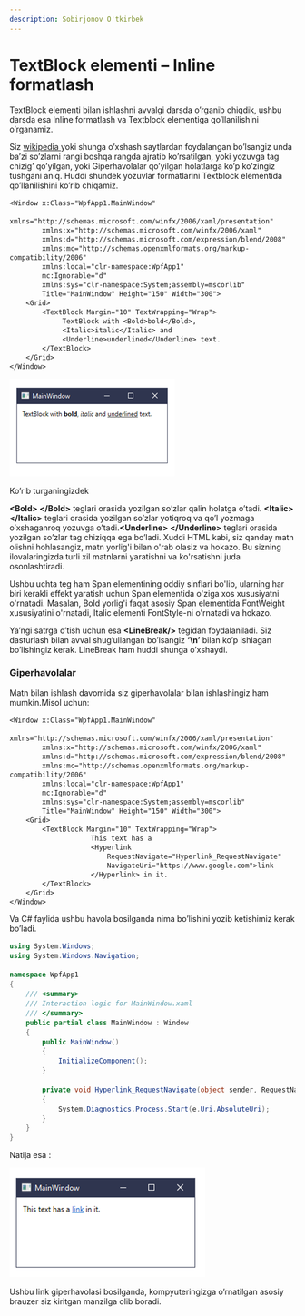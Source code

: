 ```yaml
---
description: Sobirjonov O'tkirbek
---
```


# TextBlock elementi – Inline formatlash

TextBlock elementi bilan ishlashni avvalgi darsda o’rganib chiqdik, ushbu darsda esa Inline formatlash va Textblock elementiga qo’llanilishini o’rganamiz.

Siz [wikipedia ](https://www.wikipedia.org/)yoki shunga o’xshash saytlardan foydalangan bo’lsangiz unda ba’zi so’zlarni rangi boshqa rangda ajratib ko’rsatilgan, yoki yozuvga tag chizig’ qo’yilgan, yoki Giperhavolalar qo’yilgan holatlarga ko’p ko’zingiz tushgani aniq. Huddi shundek yozuvlar formatlarini Textblock elementida qo’llanilishini ko’rib chiqamiz.

```aspnet
<Window x:Class="WpfApp1.MainWindow"
        xmlns="http://schemas.microsoft.com/winfx/2006/xaml/presentation"
        xmlns:x="http://schemas.microsoft.com/winfx/2006/xaml"
        xmlns:d="http://schemas.microsoft.com/expression/blend/2008"
        xmlns:mc="http://schemas.openxmlformats.org/markup-compatibility/2006"
        xmlns:local="clr-namespace:WpfApp1"
        mc:Ignorable="d"
        xmlns:sys="clr-namespace:System;assembly=mscorlib"
        Title="MainWindow" Height="150" Width="300">
    <Grid>
        <TextBlock Margin="10" TextWrapping="Wrap">
             TextBlock with <Bold>bold</Bold>, 
             <Italic>italic</Italic> and 
             <Underline>underlined</Underline> text.
        </TextBlock>
    </Grid>
</Window>

```

![](<../../../../.gitbook/assets/image (94).png>)

Ko’rib turganingizdek

**\<Bold> \</Bold>**  teglari orasida yozilgan so’zlar qalin holatga o’tadi.                                                                           **\<Italic> \</Italic>**  teglari orasida yozilgan so’zlar yotiqroq va qo’l yozmaga o’xshaganroq yozuvga  o’tadi.**\<Underline> \</Underline>**  teglari orasida yozilgan so’zlar tag chiziqqa ega bo’ladi. Xuddi HTML kabi, siz qanday matn olishni hohlasangiz, matn yorlig'i bilan o'rab olasiz va hokazo.  Bu sizning ilovalaringizda turli xil matnlarni yaratishni va ko'rsatishni juda osonlashtiradi.


Ushbu uchta teg ham Span elementining oddiy sinflari bo'lib, ularning har biri kerakli effekt yaratish uchun Span elementida o'ziga xos xususiyatni o'rnatadi. Masalan, Bold yorlig'i faqat asosiy Span elementida FontWeight xususiyatini o'rnatadi, Italic elementi FontStyle-ni o'rnatadi va hokazo.

Ya’ngi satrga o’tish uchun esa  **\<LineBreak/>**  tegidan foydalaniladi. Siz dasturlash bilan avval shug’ullangan bo’lsangiz **‘\n’** bilan ko’p ishlagan bo’lishingiz kerak. LineBreak ham huddi shunga o’xshaydi.

### Giperhavolalar

Matn bilan ishlash davomida siz giperhavolalar bilan ishlashingiz ham mumkin.Misol uchun:

```aspnet
<Window x:Class="WpfApp1.MainWindow"
        xmlns="http://schemas.microsoft.com/winfx/2006/xaml/presentation"
        xmlns:x="http://schemas.microsoft.com/winfx/2006/xaml"
        xmlns:d="http://schemas.microsoft.com/expression/blend/2008"
        xmlns:mc="http://schemas.openxmlformats.org/markup-compatibility/2006"
        xmlns:local="clr-namespace:WpfApp1"
        mc:Ignorable="d"
        xmlns:sys="clr-namespace:System;assembly=mscorlib"
        Title="MainWindow" Height="150" Width="300">
    <Grid>
        <TextBlock Margin="10" TextWrapping="Wrap">
			        This text has a 
			        <Hyperlink 
			            RequestNavigate="Hyperlink_RequestNavigate" 
			            NavigateUri="https://www.google.com">link
			        </Hyperlink> in it.
        </TextBlock>
    </Grid>
</Window>

```

Va C# faylida ushbu havola bosilganda nima bo’lishini yozib ketishimiz kerak bo’ladi.

```csharp
using System.Windows;
using System.Windows.Navigation;

namespace WpfApp1
{
    /// <summary>
    /// Interaction logic for MainWindow.xaml
    /// </summary>
    public partial class MainWindow : Window
    {
        public MainWindow()
        {
            InitializeComponent();
        }

        private void Hyperlink_RequestNavigate(object sender, RequestNavigateEventArgs e)
        {
            System.Diagnostics.Process.Start(e.Uri.AbsoluteUri);
        }
    }
}

```

Natija esa :

![](<../../../../.gitbook/assets/image (89).png>)

Ushbu link giperhavolasi bosilganda, kompyuteringizga o’rnatilgan asosiy brauzer siz kiritgan manzilga olib boradi.
